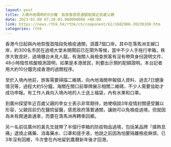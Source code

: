 ```yaml
---
layout: post
title: 入境內地需時約5分鐘　有旅客感恩通關能探近百歲父親
date: 2023-01-08 07:20:03.000000000 +08:00
link: https://news.rthk.hk/rthk/ch/component/k2/1682966-20230108.htm
categories: rthk
---
```


香港今日起與內地恢復首階段免檢疫通關，涵蓋7個口岸。其中在落馬洲支線口岸，約300名市民在過境大堂未開閘前已在閘外等候，當中不少人手拖行李箱，秩序大致良好，過境櫃台未見人龍。有海關人員檢查旅客有沒有帶齊身份證明文件、48小時陰性核酸檢測證明，如果是本港居民，則要出示預約配額證明。本台記者用大約10分鐘完成香港的過關程序。

至於入境內地前，旅客需要掃描二維碼，向內地海關申報個人資料、過去7日健康情況等，過程大約5分鐘。海關在關口前舉牌展示相關二維碼，不少人需要協助才成功申報。有工作人員向入境內地的人士送上福袋，內有水果和口罩。

到廣州探望年近百歲父親的李女士表示非常期待，她哽咽說3年疫情封關感受難以形容，父親目前仍在醫院留醫，感恩政府落實通關，讓她可以免檢疫過境，但就因為未有開通直通車，而要在落馬洲再轉車回鄉。

另一名前往廣州的黃先生就帶了半個行李箱的防疫物品過境，包括某品牌「撲熱息痛」退燒止痛藥、消毒藥水、口罩和搓手液，他說之前因為怕要隔離檢疫麻煩，已3年沒有回鄉，今次會在內地留到農曆新年後才回港。
